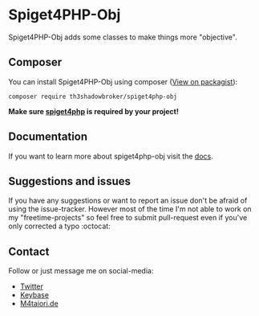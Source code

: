# Spiget4PHP-Obj
Spiget4PHP-Obj adds some classes to make things more "objective".

## Composer
You can install Spiget4PHP-Obj using composer ([View on packagist](https://packagist.org/packages/th3shadowbroker/spiget4php-obj)):
``` 
composer require th3shadowbroker/spiget4php-obj
```
**Make sure [spiget4php](https://github.com/th3shadowbroker/spiget4php) is required by your project!**

## Documentation
If you want to learn more about spiget4php-obj visit the [docs](https://docs.m4taiori.io/spiget4php-obj).

## Suggestions and issues
If you have any suggestions or want to report an issue don't be afraid of using the issue-tracker. However most of the time
I'm not able to work on my "freetime-projects" so feel free to submit pull-request even if you've only corrected a typo :octocat:

## Contact
Follow or just message me on social-media:
- [Twitter](https://twitter.com/m4taiori)
- [Keybase](https://keybase.io/th3shadowbroker)
- [M4taiori.de](https://m4taiori.de)